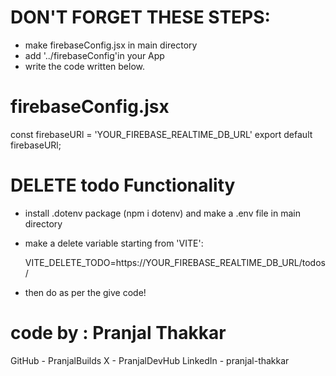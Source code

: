 # DON'T FORGET THESE STEPS:

- make firebaseConfig.jsx in main directory 
- add '../firebaseConfig'in your App
- write the code written below.  



# firebaseConfig.jsx

const firebaseURl = 'YOUR_FIREBASE_REALTIME_DB_URL'
export default firebaseURl;

# DELETE todo Functionality

- install .dotenv package (npm i dotenv) and make a .env file in main directory
- make a delete variable starting from 'VITE':

    VITE_DELETE_TODO=https://YOUR_FIREBASE_REALTIME_DB_URL/todos/

- then do as per the give code!

# code by : Pranjal Thakkar

GitHub   - PranjalBuilds 
X        - PranjalDevHub
LinkedIn - pranjal-thakkar
